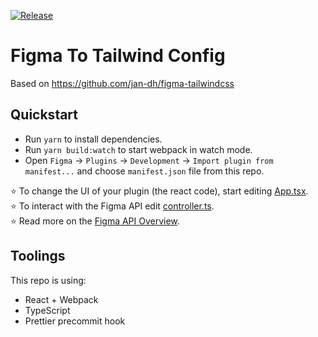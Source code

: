 [![Release](https://github.com/nadjemTkt/figma-tailwind/actions/workflows/webpack.yml/badge.svg?branch=master&event=release)](https://github.com/nadjemTkt/figma-tailwind/actions/workflows/webpack.yml)
# Figma To Tailwind Config

Based on https://github.com/jan-dh/figma-tailwindcss

## Quickstart
* Run `yarn` to install dependencies.
* Run `yarn build:watch` to start webpack in watch mode.
* Open `Figma` -> `Plugins` -> `Development` -> `Import plugin from manifest...` and choose `manifest.json` file from this repo.

⭐ To change the UI of your plugin (the react code), start editing [App.tsx](./src/app/components/App.tsx).  
⭐ To interact with the Figma API edit [controller.ts](./src/plugin/controller.ts).  
⭐ Read more on the [Figma API Overview](https://www.figma.com/plugin-docs/api/api-overview/).

## Toolings
This repo is using:
* React + Webpack
* TypeScript
* Prettier precommit hook
